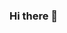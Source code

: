 ### Hi there 👋

<!--
**shreyagarwal7924/shreyagarwal7924** is a ✨ _special_ ✨ repository because its `README.md` (this file) appears on your GitHub profile.

Here are some ideas to get you started:

- 🔭 I’m currently working on the medicine-sales-tracker
- 🌱 I’m currently learning MERN Stack
- 👯 I’m looking to collaborate on a Full Stack project
- 🤔 I’m looking for help with ...
- 📫 How to reach me: agarwal.shrey@northeastern.edu
- 😄 Pronouns: he/him
- ⚡ Fun fact: I rode the fastest roller coaster in the world. 
-->
